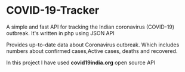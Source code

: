 # COVID-19-Tracker
A simple and fast API for tracking the Indian coronavirus (COVID-19) outbreak. It's written in php using JSON API

Provides up-to-date data about Coronavirus outbreak. Which includes numbers about confirmed cases,Active cases, deaths and recovered.

In this project I have used **covid19india.org** open source API 
